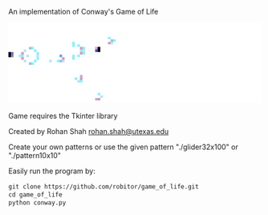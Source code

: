 An implementation of Conway's Game of Life

![alt tag](./conway.gif)


Game requires the Tkinter library

Created by Rohan Shah
rohan.shah@utexas.edu

Create your own patterns or use the given pattern "./glider32x100" or "./pattern10x10"

Easily run the program by:

```
git clone https://github.com/robitor/game_of_life.git
cd game_of_life
python conway.py
```
